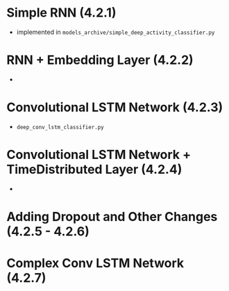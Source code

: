 # Simple RNN (4.2.1)

- implemented in `models_archive/simple_deep_activity_classifier.py` 

# RNN + Embedding Layer (4.2.2)

- 

# Convolutional LSTM Network (4.2.3)

- `deep_conv_lstm_classifier.py`

# Convolutional LSTM Network + TimeDistributed Layer (4.2.4)

- 

# Adding Dropout and Other Changes (4.2.5 - 4.2.6)

# Complex Conv LSTM Network (4.2.7)
